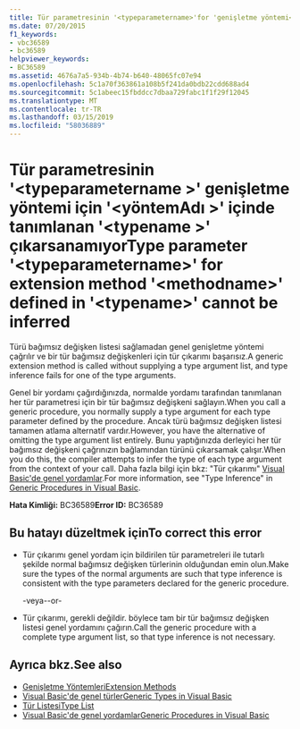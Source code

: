 ```yaml
---
title: Tür parametresinin '<typeparametername>'for 'genişletme yöntemi<methodname>'içinde tanımlanan'<typename>' çıkarsanamıyor
ms.date: 07/20/2015
f1_keywords:
- vbc36589
- bc36589
helpviewer_keywords:
- BC36589
ms.assetid: 4676a7a5-934b-4b74-b640-48065fc07e94
ms.openlocfilehash: 5c1a70f363861a108b5f241da0bdb22cdd688ad4
ms.sourcegitcommit: 5c1abeec15fbddcc7dbaa729fabc1f1f29f12045
ms.translationtype: MT
ms.contentlocale: tr-TR
ms.lasthandoff: 03/15/2019
ms.locfileid: "58036889"
---
```

# <a name="type-parameter-typeparametername-for-extension-method-methodname-defined-in-typename-cannot-be-inferred"></a><span data-ttu-id="6b630-102">Tür parametresinin '\<typeparametername >' genişletme yöntemi için '\<yöntemAdı >' içinde tanımlanan '\<typename >' çıkarsanamıyor</span><span class="sxs-lookup"><span data-stu-id="6b630-102">Type parameter '\<typeparametername>' for extension method '\<methodname>' defined in '\<typename>' cannot be inferred</span></span>
<span data-ttu-id="6b630-103">Türü bağımsız değişken listesi sağlamadan genel genişletme yöntemi çağrılır ve bir tür bağımsız değişkenleri için tür çıkarımı başarısız.</span><span class="sxs-lookup"><span data-stu-id="6b630-103">A generic extension method is called without supplying a type argument list, and type inference fails for one of the type arguments.</span></span>  
  
 <span data-ttu-id="6b630-104">Genel bir yordamı çağırdığınızda, normalde yordamı tarafından tanımlanan her tür parametresi için bir tür bağımsız değişkeni sağlayın.</span><span class="sxs-lookup"><span data-stu-id="6b630-104">When you call a generic procedure, you normally supply a type argument for each type parameter defined by the procedure.</span></span> <span data-ttu-id="6b630-105">Ancak türü bağımsız değişken listesi tamamen atlama alternatif vardır.</span><span class="sxs-lookup"><span data-stu-id="6b630-105">However, you have the alternative of omitting the type argument list entirely.</span></span> <span data-ttu-id="6b630-106">Bunu yaptığınızda derleyici her tür bağımsız değişkeni çağrınızın bağlamından türünü çıkarsamak çalışır.</span><span class="sxs-lookup"><span data-stu-id="6b630-106">When you do this, the compiler attempts to infer the type of each type argument from the context of your call.</span></span> <span data-ttu-id="6b630-107">Daha fazla bilgi için bkz: "Tür çıkarımı" [Visual Basic'de genel yordamlar](../../visual-basic/programming-guide/language-features/data-types/generic-procedures.md).</span><span class="sxs-lookup"><span data-stu-id="6b630-107">For more information, see "Type Inference" in [Generic Procedures in Visual Basic](../../visual-basic/programming-guide/language-features/data-types/generic-procedures.md).</span></span>  
  
 <span data-ttu-id="6b630-108">**Hata Kimliği:** BC36589</span><span class="sxs-lookup"><span data-stu-id="6b630-108">**Error ID:** BC36589</span></span>  
  
## <a name="to-correct-this-error"></a><span data-ttu-id="6b630-109">Bu hatayı düzeltmek için</span><span class="sxs-lookup"><span data-stu-id="6b630-109">To correct this error</span></span>  
  
-   <span data-ttu-id="6b630-110">Tür çıkarımı genel yordam için bildirilen tür parametreleri ile tutarlı şekilde normal bağımsız değişken türlerinin olduğundan emin olun.</span><span class="sxs-lookup"><span data-stu-id="6b630-110">Make sure the types of the normal arguments are such that type inference is consistent with the type parameters declared for the generic procedure.</span></span>  
  
     <span data-ttu-id="6b630-111">-veya-</span><span class="sxs-lookup"><span data-stu-id="6b630-111">-or-</span></span>  
  
-   <span data-ttu-id="6b630-112">Tür çıkarımı, gerekli değildir. böylece tam bir tür bağımsız değişken listesi genel yordamını çağırın.</span><span class="sxs-lookup"><span data-stu-id="6b630-112">Call the generic procedure with a complete type argument list, so that type inference is not necessary.</span></span>  
  
## <a name="see-also"></a><span data-ttu-id="6b630-113">Ayrıca bkz.</span><span class="sxs-lookup"><span data-stu-id="6b630-113">See also</span></span>

- [<span data-ttu-id="6b630-114">Genişletme Yöntemleri</span><span class="sxs-lookup"><span data-stu-id="6b630-114">Extension Methods</span></span>](../../visual-basic/programming-guide/language-features/procedures/extension-methods.md)
- [<span data-ttu-id="6b630-115">Visual Basic'de genel türler</span><span class="sxs-lookup"><span data-stu-id="6b630-115">Generic Types in Visual Basic</span></span>](../../visual-basic/programming-guide/language-features/data-types/generic-types.md)
- [<span data-ttu-id="6b630-116">Tür Listesi</span><span class="sxs-lookup"><span data-stu-id="6b630-116">Type List</span></span>](../../visual-basic/language-reference/statements/type-list.md)
- [<span data-ttu-id="6b630-117">Visual Basic'de genel yordamlar</span><span class="sxs-lookup"><span data-stu-id="6b630-117">Generic Procedures in Visual Basic</span></span>](../../visual-basic/programming-guide/language-features/data-types/generic-procedures.md)
